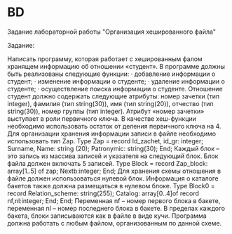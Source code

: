 # BD
Задание лабораторной работы 
"Организация хешированного файла"

Задание:

Написать программу, которая работает с хешированным фалом хранящем информацию об отношении «студент».
В программе должны быть реализованы следующие функции:
· добавление информации о студент;
· изменение информации о студенте;
· удаление информации о студенте;
· осуществление поиска информации о студенте.
Отношение студент должно содержать следующие атрибуты: номер зачетки (тип integer), фамилия (тип string(30)), имя (тип string(20)), отчество (тип string(30)), номер группы (тип integer). Атрибут «номер зачетки» выступает в роли первичного ключа.
В качестве хеш-функции необходимо использовать остаток от деления первичного ключа на 4.
Для организации хранения информации записи в файле необходимо использовать тип Zap.
Type
Zap = record
Id_zachet, id_gr: integer;
Surname, Name: string (20);
Patronymic: string(30);
End;
Каждый блок – это запись из массива записей и указателя на следующий блок. Блок файла должен включать 5 записей.
Type
Block = record
Zap_block: array[1..5] of zap;
Nextb:integer;
End;
Для хранения схемы отношения в файле должен использоваться нулевой блок.
Информация о каталоге бакетов также должна размещаться в нулевом блоке.
Type
Block0 = record
Relation_scheme: string(255);
Catalog: array[0..4]of record nf,nl:integer;
End;
End;
Переменная nf – номер первого блока в бакете, переменная nl – номер последнего блока в бакете.
В пределах каждого бакета, блоки записываются как в файле в виде кучи.
Программа должна работать с любым файлом, организованным по данной схеме. 

